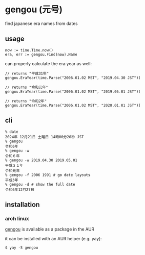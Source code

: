 # gengou (元号)

find japanese era names from dates

## usage

```
now := time.Time.now()
era, err := gengou.Find(now).Name
```

can properly calculate the era year as well:

```
// returns "平成31年"
gengou.EraYear(time.Parse("2006.01.02 MST", "2019.04.30 JST"))

// returns "令和元年"
gengou.EraYear(time.Parse("2006.01.02 MST", "2019.05.01 JST"))

// returns "令和2年"
gengou.EraYear(time.Parse("2006.01.02 MST", "2020.01.01 JST"))
```

## cli

```
% date
2024年 12月21日 土曜日 14時00分20秒 JST
% gengou
令和6年
% gengou -w
令和６年
% gengou -w 2019.04.30 2019.05.01
平成３１年
令和元年
% gengou -f 2006 1991 # go date layouts
平成3年
% gengou -d # show the full date
令和6年12月27日
```

## installation

### arch linux

[gengou](https://aur.archlinux.org/packages/gengou)
is available as a package in the AUR

it can be installed with an AUR helper (e.g. yay):
```
$ yay -S gengou
```


